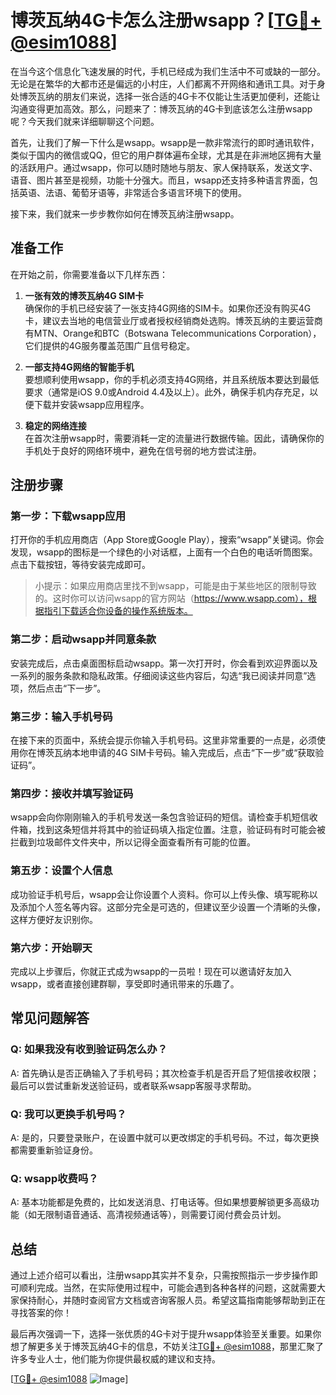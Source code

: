 # 博茨瓦纳4G卡怎么注册wsapp？[[TG💪+ @esim1088](https://t.me/s/esim1088)]

在当今这个信息化飞速发展的时代，手机已经成为我们生活中不可或缺的一部分。无论是在繁华的大都市还是偏远的小村庄，人们都离不开网络和通讯工具。对于身处博茨瓦纳的朋友们来说，选择一张合适的4G卡不仅能让生活更加便利，还能让沟通变得更加高效。那么，问题来了：博茨瓦纳的4G卡到底该怎么注册wsapp呢？今天我们就来详细聊聊这个问题。

首先，让我们了解一下什么是wsapp。wsapp是一款非常流行的即时通讯软件，类似于国内的微信或QQ，但它的用户群体遍布全球，尤其是在非洲地区拥有大量的活跃用户。通过wsapp，你可以随时随地与朋友、家人保持联系，发送文字、语音、图片甚至是视频，功能十分强大。而且，wsapp还支持多种语言界面，包括英语、法语、葡萄牙语等，非常适合多语言环境下的使用。

接下来，我们就来一步步教你如何在博茨瓦纳注册wsapp。

## 准备工作

在开始之前，你需要准备以下几样东西：

1. **一张有效的博茨瓦纳4G SIM卡**  
   确保你的手机已经安装了一张支持4G网络的SIM卡。如果你还没有购买4G卡，建议去当地的电信营业厅或者授权经销商处选购。博茨瓦纳的主要运营商有MTN、Orange和BTC（Botswana Telecommunications Corporation），它们提供的4G服务覆盖范围广且信号稳定。

2. **一部支持4G网络的智能手机**  
   要想顺利使用wsapp，你的手机必须支持4G网络，并且系统版本要达到最低要求（通常是iOS 9.0或Android 4.4及以上）。此外，确保手机内存充足，以便下载并安装wsapp应用程序。

3. **稳定的网络连接**  
   在首次注册wsapp时，需要消耗一定的流量进行数据传输。因此，请确保你的手机处于良好的网络环境中，避免在信号弱的地方尝试注册。

## 注册步骤

### 第一步：下载wsapp应用

打开你的手机应用商店（App Store或Google Play），搜索“wsapp”关键词。你会发现，wsapp的图标是一个绿色的小对话框，上面有一个白色的电话听筒图案。点击下载按钮，等待安装完成即可。

> 小提示：如果应用商店里找不到wsapp，可能是由于某些地区的限制导致的。这时你可以访问wsapp的官方网站（https://www.wsapp.com），根据指引下载适合你设备的操作系统版本。

### 第二步：启动wsapp并同意条款

安装完成后，点击桌面图标启动wsapp。第一次打开时，你会看到欢迎界面以及一系列的服务条款和隐私政策。仔细阅读这些内容后，勾选“我已阅读并同意”选项，然后点击“下一步”。

### 第三步：输入手机号码

在接下来的页面中，系统会提示你输入手机号码。这里非常重要的一点是，必须使用你在博茨瓦纳本地申请的4G SIM卡号码。输入完成后，点击“下一步”或“获取验证码”。

### 第四步：接收并填写验证码

wsapp会向你刚刚输入的手机号发送一条包含验证码的短信。请检查手机短信收件箱，找到这条短信并将其中的验证码填入指定位置。注意，验证码有时可能会被拦截到垃圾邮件文件夹中，所以记得全面查看所有可能的位置。

### 第五步：设置个人信息

成功验证手机号后，wsapp会让你设置个人资料。你可以上传头像、填写昵称以及添加个人签名等内容。这部分完全是可选的，但建议至少设置一个清晰的头像，这样方便好友识别你。

### 第六步：开始聊天

完成以上步骤后，你就正式成为wsapp的一员啦！现在可以邀请好友加入wsapp，或者直接创建群聊，享受即时通讯带来的乐趣了。

## 常见问题解答

### Q: 如果我没有收到验证码怎么办？
A: 首先确认是否正确输入了手机号码；其次检查手机是否开启了短信接收权限；最后可以尝试重新发送验证码，或者联系wsapp客服寻求帮助。

### Q: 我可以更换手机号吗？
A: 是的，只要登录账户，在设置中就可以更改绑定的手机号码。不过，每次更换都需要重新验证身份。

### Q: wsapp收费吗？
A: 基本功能都是免费的，比如发送消息、打电话等。但如果想要解锁更多高级功能（如无限制语音通话、高清视频通话等），则需要订阅付费会员计划。

## 总结

通过上述介绍可以看出，注册wsapp其实并不复杂，只需按照指示一步步操作即可顺利完成。当然，在实际使用过程中，可能会遇到各种各样的问题，这就需要大家保持耐心，并随时查阅官方文档或咨询客服人员。希望这篇指南能够帮助到正在寻找答案的你！

最后再次强调一下，选择一张优质的4G卡对于提升wsapp体验至关重要。如果你想了解更多关于博茨瓦纳4G卡的信息，不妨关注[TG💪+ @esim1088](https://t.me/s/esim1088)，那里汇聚了许多专业人士，他们能为你提供最权威的建议和支持。

[[TG💪+ @esim1088](https://t.me/s/esim1088) ![Image](https://i.postimg.cc/4NQfJmqS/Snipaste-2025-05-13-00-14-12.png)]